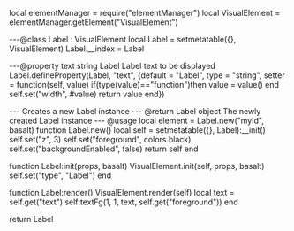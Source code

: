 local elementManager = require("elementManager")
local VisualElement = elementManager.getElement("VisualElement")

---@class Label : VisualElement
local Label = setmetatable({}, VisualElement)
Label.__index = Label

---@property text string Label Label text to be displayed
Label.defineProperty(Label, "text", {default = "Label", type = "string", setter = function(self, value)
    if(type(value)=="function")then value = value() end
    self.set("width", #value)
    return value
end})

--- Creates a new Label instance
--- @return Label object The newly created Label instance
--- @usage local element = Label.new("myId", basalt)
function Label.new()
    local self = setmetatable({}, Label):__init()
    self.set("z", 3)
    self.set("foreground", colors.black)
    self.set("backgroundEnabled", false)
    return self
end

function Label:init(props, basalt)
    VisualElement.init(self, props, basalt)
    self.set("type", "Label")
end

function Label:render()
    VisualElement.render(self)
    local text = self.get("text")
    self:textFg(1, 1, text, self.get("foreground"))
end

return Label